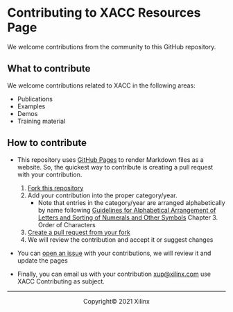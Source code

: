 # Contributing to XACC Resources Page

We welcome contributions from the community to this GitHub repository. 

## What to contribute

We welcome contributions related to XACC in the following areas:

* Publications
* Examples
* Demos
* Training material

## How to contribute

* This repository uses [GitHub Pages](https://pages.github.com/) to render Markdown files as a website. So, the quickest way to contribute is creating a pull request with your contribution.

	1. [Fork this repository](https://docs.github.com/en/free-pro-team@latest/github/getting-started-with-github/fork-a-repo)
	1. Add your contribution into the proper category/year. 
		* Note that entries in the category/year are arranged alphabetically by name following [Guidelines for Alphabetical Arrangement of Letters and Sorting of Numerals and Other Symbols](https://www.niso.org/sites/default/files/2017-08/tr03.pdf) Chapter 3. Order of Characters
	1. [Create a pull request from your fork](https://docs.github.com/en/free-pro-team@latest/github/collaborating-with-issues-and-pull-requests/creating-a-pull-request-from-a-fork)
	1. We will review the contribution and accept it or suggest changes

* You can [open an issue](https://docs.github.com/en/free-pro-team@latest/github/managing-your-work-on-github/creating-an-issue) with your contributions, we will review it and update the pages

* Finally, you can email us with your contribution <xup@xilinx.com> use XACC Contributing as subject.

---------------------------------------
<p align="center">Copyright&copy; 2021 Xilinx</p>